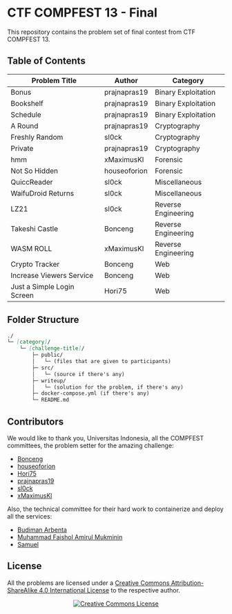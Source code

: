 # CTF COMPFEST 13 - Final

This repository contains the problem set of final contest from CTF COMPFEST 13.

## Table of Contents
| Problem Title | Author | Category |
| --- | ----------- | ----------- |
| Bonus | prajnapras19 | Binary Exploitation |
| Bookshelf | prajnapras19 | Binary Exploitation |
| Schedule | prajnapras19 | Binary Exploitation |
| A Round | prajnapras19 | Cryptography |
| Freshly Random | sl0ck | Cryptography |
| Private | prajnapras19 | Cryptography |
| hmm | xMaximusKl | Forensic |
| Not So Hidden | houseoforion | Forensic |
| QuiccReader | sl0ck | Miscellaneous |
| WaifuDroid Returns | sl0ck | Miscellaneous |
| LZ21 | sl0ck | Reverse Engineering |
| Takeshi Castle | Bonceng | Reverse Engineering |
| WASM ROLL | xMaximusKl | Reverse Engineering |
| Crypto Tracker | Bonceng | Web |
| Increase Viewers Service | Bonceng | Web |
| Just a Simple Login Screen | Hori75 | Web |


## Folder Structure
```md
./
└─ [category]/
    └─ [challenge-title]/
        ├─ public/
        │   └─ (files that are given to participants)
        ├─ src/
        │   └─ (source if there's any)
        ├─ writeup/
        │   └─ (solution for the problem, if there's any)
        ├─ docker-compose.yml (if there's any)
        └─ README.md
```

## Contributors
We would like to thank you, Universitas Indonesia, all the COMPFEST committees, the problem setter for the amazing challenge:
* [Bonceng](https://github.com/faishol01)
* [houseoforion](https://github.com/haikalrmn)
* [Hori75](https://github.com/Hori75)
* [prajnapras19](https://github.com/prajnapras19)
* [sl0ck](https://github.com/Slickerius)
* [xMaximusKl](https://github.com/dirtboll)

Also, the technical committee for their hard work to containerize and deploy all the services:
* [Budiman Arbenta](https://gitlab.com/BudiArb)
* [Muhammad Faishol Amirul Mukminin](https://github.com/faishol01)
* [Samuel](https://gitlab.com/kalEl2001)

## License
All the problems are licensed under a [Creative Commons Attribution-ShareAlike 4.0 International License](http://creativecommons.org/licenses/by-sa/4.0/) to the respective author.
<p align="center">
<a rel="license" href="http://creativecommons.org/licenses/by-sa/4.0/"><img alt="Creative Commons License" style="border-width:0" src="https://i.creativecommons.org/l/by-sa/4.0/88x31.png" /></a>
</p>
